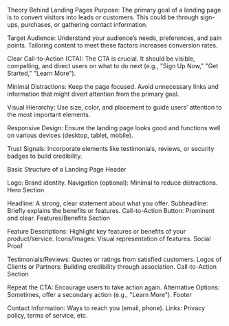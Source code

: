 Theory Behind Landing Pages
Purpose: The primary goal of a landing page is to convert visitors into leads or customers. This could be through sign-ups, purchases, or gathering contact information.

Target Audience: Understand your audience’s needs, preferences, and pain points. Tailoring content to meet these factors increases conversion rates.

Clear Call-to-Action (CTA): The CTA is crucial. It should be visible, compelling, and direct users on what to do next (e.g., "Sign Up Now," "Get Started," "Learn More").

Minimal Distractions: Keep the page focused. Avoid unnecessary links and information that might divert attention from the primary goal.

Visual Hierarchy: Use size, color, and placement to guide users’ attention to the most important elements.

Responsive Design: Ensure the landing page looks good and functions well on various devices (desktop, tablet, mobile).

Trust Signals: Incorporate elements like testimonials, reviews, or security badges to build credibility.

Basic Structure of a Landing Page
Header

Logo: Brand identity.
Navigation (optional): Minimal to reduce distractions.
Hero Section

Headline: A strong, clear statement about what you offer.
Subheadline: Briefly explains the benefits or features.
Call-to-Action Button: Prominent and clear.
Features/Benefits Section

Feature Descriptions: Highlight key features or benefits of your product/service.
Icons/Images: Visual representation of features.
Social Proof

Testimonials/Reviews: Quotes or ratings from satisfied customers.
Logos of Clients or Partners: Building credibility through association.
Call-to-Action Section

Repeat the CTA: Encourage users to take action again.
Alternative Options: Sometimes, offer a secondary action (e.g., "Learn More").
Footer

Contact Information: Ways to reach you (email, phone).
Links: Privacy policy, terms of service, etc.
